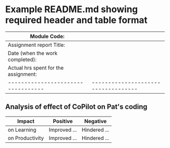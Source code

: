 # Example README.md showing required header and table format

| Module Code:                     |                                   |
|----------------------------------|-----------------------------------|
| Assignment report Title:         |                                   |
| Date (when the work completed):   |                                   |
| Actual hrs spent for the assignment: |                                |
|----------------------------------|-----------------------------------|


## Analysis of effect of CoPilot on Pat's coding

| Impact                   | Positive         | Negative    |
|--------------------------|------------------------|-----------------------|
| on Learning                | Improved  ...   | Hindered  ...|
| on Productivity           | Improved ... | Hindered ...                   |
